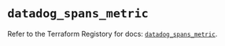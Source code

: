 # `datadog_spans_metric`

Refer to the Terraform Registory for docs: [`datadog_spans_metric`](https://registry.terraform.io/providers/datadog/datadog/3.28.0/docs/resources/spans_metric).
